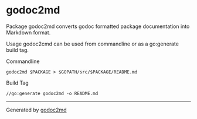 

# godoc2md
Package godoc2md converts godoc formatted package documentation into Markdown format.

Usage
godoc2cmd can be used from commandline or as a go:generate build tag.

Commandline


	godoc2md $PACKAGE > $GOPATH/src/$PACKAGE/README.md

Build Tag


	//go:generate godoc2md -o README.md






- - -
Generated by [godoc2md](http://godoc.org/github.com/davecheney/godoc2md)
